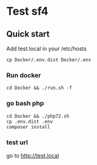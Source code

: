 # Test sf4

## Quick start
Add test.local in your /etc/hosts
```shell
cp Docker/.env.dist Docker/.env
```

### Run docker
```shell
cd Docker && ./run.sh -f
```

### go bash php
```shell
cd Docker && ./php72.sh
cp .env.dist .env
composer install
```

### test url
go to http://test.local
